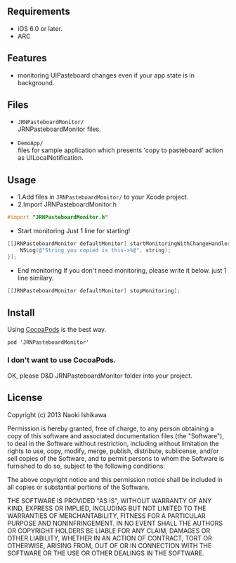 ## Requirements

- iOS 6.0 or later.
- ARC

## Features

- monitoring UIPasteboard changes even if your app state is in background.

## Files

- `JRNPasteboardMonitor/`  
JRNPasteboardMonitor files.

- `DemoApp/`  
files for sample application which presents 'copy to pasteboard' action as UILocalNotification.

## Usage

- 1.Add files in `JRNPasteboardMonitor/` to your Xcode project.
- 2.Import JRNPasteboardMonitor.h

```objectivec
#import "JRNPasteboardMonitor.h"
```

- Start monitoring
Just 1 line for starting!
```objectivec
[[JRNPasteboardMonitor defaultMonitor] startMonitoringWithChangeHandler:^(NSString *string) {
    NSLog(@"String you copied is this->%@", string);
}];
```

- End monitoring
If you don't need monitoring, please write it below. just 1 line similary.
```objectivec
[[JRNPasteboardMonitor defaultMonitor] stopMonitoring];
```
## Install
Using [CocoaPods](http://cocoapods.org) is the best way.

```
pod 'JRNPasteboardMonitor'
```

### I don't want to use CocoaPods.
OK, please D&D JRNPasteboardMonitor folder into your project.

## License

Copyright (c) 2013 Naoki Ishikawa

Permission is hereby granted, free of charge, to any person obtaining a copy of this software and associated documentation files (the "Software"), to deal in the Software without restriction, including without limitation the rights to use, copy, modify, merge, publish, distribute, sublicense, and/or sell copies of the Software, and to permit persons to whom the Software is furnished to do so, subject to the following conditions:

The above copyright notice and this permission notice shall be included in all copies or substantial portions of the Software.

THE SOFTWARE IS PROVIDED "AS IS", WITHOUT WARRANTY OF ANY KIND, EXPRESS OR IMPLIED, INCLUDING BUT NOT LIMITED TO THE WARRANTIES OF MERCHANTABILITY, FITNESS FOR A PARTICULAR PURPOSE AND NONINFRINGEMENT. IN NO EVENT SHALL THE AUTHORS OR COPYRIGHT HOLDERS BE LIABLE FOR ANY CLAIM, DAMAGES OR OTHER LIABILITY, WHETHER IN AN ACTION OF CONTRACT, TORT OR OTHERWISE, ARISING FROM, OUT OF OR IN CONNECTION WITH THE SOFTWARE OR THE USE OR OTHER DEALINGS IN THE SOFTWARE.
